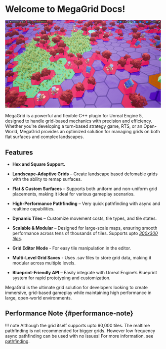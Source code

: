 # **Welcome to MegaGrid Docs!**

![image_1](../images/megagrid_landscape.png)

MegaGrid is a powerful and flexible C++ plugin for Unreal Engine 5, designed to handle grid-based mechanics with precision and efficiency. Whether you're developing a turn-based strategy game, RTS, or an Open-World, MegaGrid provides an optimized solution for managing grids on both flat surfaces and complex landscapes.

## Features

- **Hex and Square Support.**

- **Landscape-Adaptive Grids** – Create landscape based defomable grids with the ability to remap surfaces.

- **Flat & Custom Surfaces** – Supports both uniform and non-uniform grid placements, making it ideal for various gameplay scenarios.

- **High-Performance Pathfinding** – Very quick pathfinding with async and realtime capabilities.

- **Dynamic Tiles** – Customize movement costs, tile types, and tile states. 

- **Scalable & Modular** – Designed for large-scale maps, ensuring smooth performance across tens of thousands of tiles. Supports upto *[300x300 tiles](#performance-note)*.

- **Grid Editor Mode** - For easy tile manipulation in the editor.

- **Multi-Level Grid Saves** - Uses .sav files to store grid data, making it modular across multiple levels.

- **Blueprint-Friendly API** – Easily integrate with Unreal Engine’s Blueprint system for rapid prototyping and customization.


MegaGrid is the ultimate grid solution for developers looking to create immersive, grid-based gameplay while maintaining high performance in large, open-world environments.


## Performance Note {#performance-note}
!!! note
    Although the grid itself supports upto 90,000 tiles. The realtime pathfinding is not recommended for bigger grids. However
    low frequency async pathfinding can be used with no issues! For more information, see [pathfinding](../grid-interactions/pathfinding.md#large-scale-pathfinding).